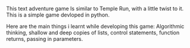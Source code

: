 
This text adventure game Is similar to Temple Run, with a little twist to it. 
This is a simple game devloped in python.

Here are the main things i learnt while developing this game:
Algorithmic thinking,
shallow and deep copies of lists,
control statements,
function returns,
passing in parameters.


